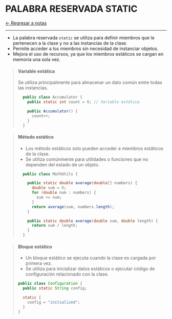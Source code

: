 # PALABRA RESERVADA STATIC

[← Regresar a notas](../../README.md) <br>

---

- La palabra reservada `static` se utiliza para definir miembros que le pertenecen a la clase y no a las instancias de la clase.
- Permite acceder a los miembros sin necesidad de instanciar objetos.
- Mejora el uso de recursos, ya que los miembros estáticos se cargan en memoria una sola vez.

> #### Variable estática
> Se utiliza principalmente para almacenar un dato común entre todas las instancias.
> 
> ```java
>   public class Accumulator {
>     public static int count = 0; // Variable estática
> 
>     public Accumulator() {
>       count++;
>     }
>   }
> ```

> #### Método estático
> - Los método estáticos solo pueden acceder a miembros estáticos de la clase.
> - Se utiliza comúnmente para utilidades o funciones que no dependen del estado de un objeto.
> 
> ```java
>   public class MathUtils {
> 
>     public static double average(double[] numbers) {
>       double sum = 0;
>       for (double num : numbers) {
>         sum += num;
>       }
>       return average(sum, numbers.length);
>     }
> 
>     public static double average(double sum, double length) {
>       return sum / length;
>     }
>   }
> ```

> #### Bloque estático
> - Un bloque estático se ejecuta cuando la clase es cargada por primera vez.
> - Se utiliza para inicializar datos estáticos o ejecutar código de configuración relacionado con la clase.
> 
> ```java
> public class Configuration {
>   public static String config;
> 
>   static {
>     config = "initialized";
>   }
> }
> ```